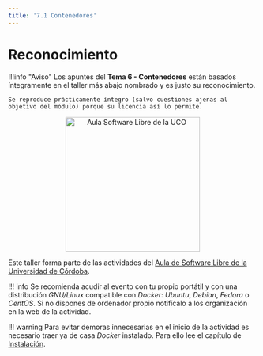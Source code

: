 ```yaml
---
title: '7.1 Contenedores'
---
```


# Reconocimiento

!!!info "Aviso"
    Los apuntes del **Tema 6 - Contenedores** están basados íntegramente en el taller más abajo nombrado y es justo su reconocimiento.

    Se reproduce prácticamente íntegro (salvo cuestiones ajenas al objetivo del módulo) porque su licencia así lo permite.

<div align="center">
    <img width="272" src="/img/logoasl.png" alt="Aula Software Libre de la UCO">
</div>

Este taller forma parte de las actividades del [Aula de Software Libre de la
Universidad de Córdoba](https://www.uco.es/aulasoftwarelibre).

!!! info
    Se recomienda acudir al evento con tu propio portátil y con una distribución _GNU/Linux_ compatible con _Docker_: _Ubuntu_, _Debian_, _Fedora_ o _CentOS_. Si no dispones de ordenador propio notifícalo a los organización en la web de la actividad.

!!! warning
    Para evitar demoras innecesarias en el inicio de la actividad es necesario traer ya de casa _Docker_ instalado. Para ello lee el capítulo de [Instalación](./installation).
